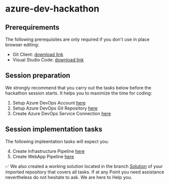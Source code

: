 # azure-dev-hackathon

## Prerequirements

The following prerequisites are only required if you don't use in place browser editing:
- Git Client: [download link](https://git-scm.com/download/)
- Visual Studio Code: [download link](
https://code.visualstudio.com/download)

## Session preparation

We strongly recommend that you carry out the tasks below before the hackathon session starts. It helps you to maximize the time for coding:

1. Setup Azure DevOps Account [here](/01_SetupAzureDevops.md)<br>
2. Setup Azure DevOps Git Repository [here](/02_SetupAzureDevopsRepo_.md)
3. Create Azure DevOps Service Connection [here](/03_SetupAzureDevopsRepoServiceConnections.md)

## Session implementation tasks

The following impleentation tasks will expect you:

4. Create Infrastructure Pipeline [here](/04_SetupInfrastructure.md)
5. Create WebApp Pipeline [here](/05_SetupWebsite.md)

:white_check_mark: We also created a working solution located in the branch [Solution](https://github.com/DevOps-Gilde/S3_Docs_GitHubActionsTerraform/tree/solution) of your imported repository that covers all tasks. 
If at any Point you need assistance nevertheless do not hesitate to ask. We are here to Help you.
